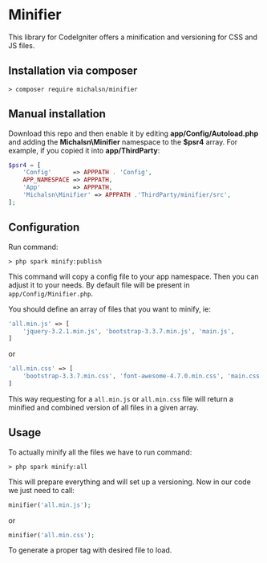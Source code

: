 # Minifier

This library for CodeIgniter offers a minification and versioning for CSS and JS files.

## Installation via composer

	> composer require michalsn/minifier

## Manual installation

Download this repo and then enable it by editing **app/Config/Autoload.php** and adding the **Michalsn\Minifier**
namespace to the **$psr4** array. For example, if you copied it into **app/ThirdParty**:

```php
$psr4 = [
    'Config'      => APPPATH . 'Config',
    APP_NAMESPACE => APPPATH,
    'App'         => APPPATH,
    'Michalsn\Minifier' => APPPATH .'ThirdParty/minifier/src',
];
```
## Configuration

Run command:

	> php spark minify:publish

This command will copy a config file to your app namespace.
Then you can adjust it to your needs. By default file will be present in `app/Config/Minifier.php`.

You should define an array of files that you want to minify, ie:

```php
'all.min.js' => [
	'jquery-3.2.1.min.js', 'bootstrap-3.3.7.min.js', 'main.js',
]
```

or

```php
'all.min.css' => [
	'bootstrap-3.3.7.min.css', 'font-awesome-4.7.0.min.css', 'main.css',
]
```

This way requesting for a `all.min.js` or `all.min.css` file will return a minified and combined version of all files in a given array.

## Usage

To actually minify all the files we have to run command:

	> php spark minify:all

This will prepare everything and will set up a versioning.
Now in our code we just need to call:

```php
minifier('all.min.js');
```

or

```php
minifier('all.min.css');
```

To generate a proper tag with desired file to load.

